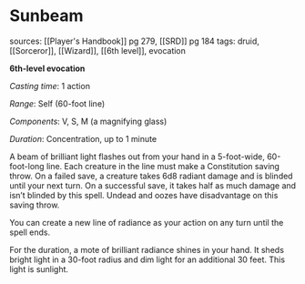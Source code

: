 # Sunbeam
sources: [[Player's Handbook]] pg 279, [[SRD]] pg 184
tags: druid, [[Sorceror]], [[Wizard]], [[6th level]], evocation

**6th-level evocation**

*Casting time*: 1 action

*Range*: Self (60-foot line)

*Components*: V, S, M (a magnifying glass)

*Duration*: Concentration, up to 1 minute

A beam of brilliant light flashes out from your hand in a 5-foot-wide, 60-foot-long line. Each creature in the line must make a Constitution saving throw. On a failed save, a creature takes 6d8 radiant damage and is blinded until your next turn. On a successful save, it takes half as much damage and isn’t blinded by this spell. Undead and oozes have disadvantage on this saving throw.

You can create a new line of radiance as your action on any turn until the spell ends.

For the duration, a mote of brilliant radiance shines in your hand. It sheds bright light in a 30-foot radius and dim light for an additional 30 feet. This light is sunlight.
